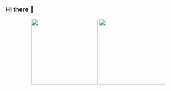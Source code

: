 ### Hi there 👋

<p align="center">
<a href="https://github.com/restuindrawan">
  <img height="180em" src="https://github-readme-stats-eight-theta.vercel.app/api?username=restuindrawan&show_icons=true&theme=onedark"/>
  <img height="180em" src="https://github-readme-stats-eight-theta.vercel.app/api/top-langs/?username=restuindrawan&langs_count=8&layout=compact&theme=onedark"/>
</a>
</p>

<!--
**restuindrawan/restuindrawan** is a ✨ _special_ ✨ repository because its `README.md` (this file) appears on your GitHub profile.

Here are some ideas to get you started:

- 🔭 I’m currently working on ...
- 🌱 I’m currently learning ...
- 👯 I’m looking to collaborate on ...
- 🤔 I’m looking for help with ...
- 💬 Ask me about ...
- 📫 How to reach me: ...
- 😄 Pronouns: ...
- ⚡ Fun fact: ...
-->
